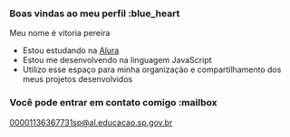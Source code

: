 ### Boas vindas ao meu perfil :blue_heart

Meu nome é vitoria pereira 

- Estou estudando na [Alura](https://www.alura.com.br)
- Estou me desenvolvendo na linguagem JavaScript
- Utilizo esse espaço para minha organização e compartilhamento dos meus projetos desenvolvidos

### Você pode entrar em contato comigo :mailbox

00001136367731sp@al.educacao.sp.gov.br



